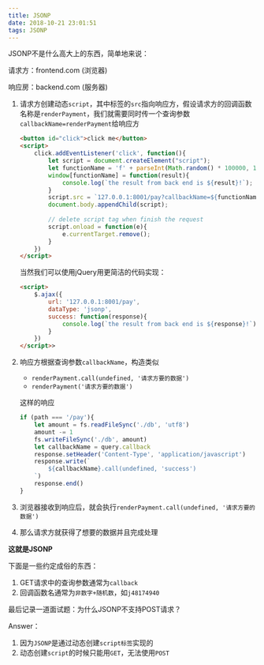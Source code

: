 ```yaml
---
title: JSONP
date: 2018-10-21 23:01:51
tags: JSONP
---
```


JSONP不是什么高大上的东西，简单地来说：

请求方：frontend.com (浏览器)

响应房：backend.com (服务器)

1. 请求方创建动态`script`，其中标签的`src`指向响应方，假设请求方的回调函数名称是`renderPayment`，我们就需要同时传一个查询参数`callbackName=renderPayment`给响应方

   ```html
   <button id="click">click me</button>
   <script>
       click.addEventListener('click', function(){
           let script = document.createElement("script");
           let functionName = 'f' + parseInt(Math.random() * 100000, 10);
           window[functionName] = function(result){
               console.log(`the result from back end is ${result}!`);
           }
           script.src = `127.0.0.1:8001/pay?callbackName=${functionName}`
           document.body.appendChild(script);
           
           // delete script tag when finish the request
           script.onload = function(e){
               e.currentTarget.remove();
           }
       })
   </script>
   ```

   当然我们可以使用jQuery用更简洁的代码实现：

   ```html
   <script>
       $.ajax({
           url: '127.0.0.1:8001/pay',
           dataType: 'jsonp',
           success: function(response){
               console.log(`the result from back end is ${response}!`);
           }
       })
   </script>>
   ```

2. 响应方根据查询参数`callbackName`，构造类似

   - `renderPayment.call(undefined, '请求方要的数据')`
   - `renderPayment('请求方要的数据')`

   这样的响应

   ```javascript
   if (path === '/pay'){
       let amount = fs.readFileSync('./db', 'utf8')
       amount -= 1
       fs.writeFileSync('./db', amount)
       let callbackName = query.callback
       response.setHeader('Content-Type', 'application/javascript')
       response.write(`
           ${callbackName}.call(undefined, 'success')
       `)
       response.end()
   }
   ```

3. 浏览器接收到响应后，就会执行`renderPayment.call(undefined, '请求方要的数据')`

4. 那么请求方就获得了想要的数据并且完成处理

**这就是JSONP**



下面是一些约定成俗的东西：

1. GET请求中的查询参数通常为`callback`
2. 回调函数名通常为`非数字+随机数`，如`j48174940`



最后记录一道面试题：为什么JSONP不支持POST请求？

Answer：

1. 因为`JSONP`是通过动态创建`script标签`实现的
2. 动态创建`script`的时候只能用`GET`，无法使用`POST`